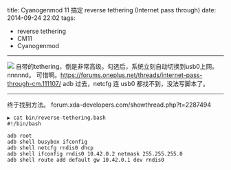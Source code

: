 title: Cyanogenmod 11 搞定 reverse tethering (Internet pass through)
date: 2014-09-24 22:02
tags:
- reverse tethering
- CM11
- Cyanogenmod
---
![](/img/tether.png)
自带的tethering，倒是非常高级。勾选后，系统立刻自动切换到usb0上网。nnnnnd。
可惜啊。https://forums.oneplus.net/threads/internet-pass-through-cm.111107/
adb 过去，netcfg 连 usb0 都找不到，没法写脚本了。

------------------------------------------
终于找到方法。
forum.xda-developers.com/showthread.php?t=2287494
```
▶ cat bin/reverse-tethering.bash
#!/bin/bash

adb root
adb shell busybox ifconfig
adb shell netcfg rndis0 dhcp
adb shell ifconfig rndis0 10.42.0.2 netmask 255.255.255.0
adb shell route add default gw 10.42.0.1 dev rndis0
```
